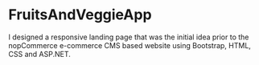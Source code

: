 # FruitsAndVeggieApp
I designed a responsive landing page that was the initial idea prior to the nopCommerce e-commerce CMS based website using Bootstrap, HTML, CSS and ASP.NET.
